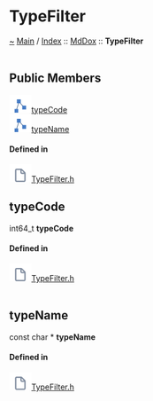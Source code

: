 <a id="typefilter"></a>
<h1>TypeFilter</h1>
<a id="structMdDox_1_1TypeFilter"></a>
<a href="https://github.com/CharlesCarley/MdDox">~</a>
<a href="indexpage.md#main">Main</a>
<span class="inline-text">/</span>
<a href="index.md#index">Index</a>
<span class="inline-text">::</span>
<a href="namespaceMdDox.md#mddox">MdDox</a>
<span class="inline-text">::</span>
<span class="bold-text"><b>TypeFilter</b></span>
<br/>
<br/>
<a id="public-members"></a>
<h2>Public Members</h2>
<span class="icon-list-item"><a href="#typecode" class="icon-list-item"><img src="../images/class.svg" class="icon-list-item"/><span class="icon-list-item">typeCode</span>
</a>
</span>
<br/>
<span class="icon-list-item"><a href="#typename" class="icon-list-item"><img src="../images/class.svg" class="icon-list-item"/><span class="icon-list-item">typeName</span>
</a>
</span>
<br/>
<a id="defined-in"></a>
<h4>Defined in</h4>
<span class="icon-list-item"><a href="https://github.com/CharlesCarley/MdDox/blob/master//Source/Utils/TypeFilter.h#L29" class="icon-list-item"><img src="../images/file.svg" class="icon-list-item"/><span class="icon-list-item">TypeFilter.h</span>
</a>
</span>
<br/>
<a id="typecode"></a>
<h2>typeCode</h2>
<span class="inline-text">int64_t</span>
<span class="bold-text"><b>typeCode</b></span>
<br/>
<a id="defined-in"></a>
<h4>Defined in</h4>
<span class="icon-list-item"><a href="https://github.com/CharlesCarley/MdDox/blob/master//Source/Utils/TypeFilter.h#L31" class="icon-list-item"><img src="../images/file.svg" class="icon-list-item"/><span class="icon-list-item">TypeFilter.h</span>
</a>
</span>
<br/>
<br/>
<a id="typename"></a>
<h2>typeName</h2>
<span class="inline-text">const char *</span>
<span class="bold-text"><b>typeName</b></span>
<br/>
<a id="defined-in"></a>
<h4>Defined in</h4>
<span class="icon-list-item"><a href="https://github.com/CharlesCarley/MdDox/blob/master//Source/Utils/TypeFilter.h#L30" class="icon-list-item"><img src="../images/file.svg" class="icon-list-item"/><span class="icon-list-item">TypeFilter.h</span>
</a>
</span>
<br/>
<br/>
</div>
</div>
</body>
</html>
